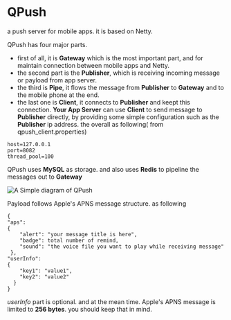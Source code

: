 QPush
=====

a push server for mobile apps.
it is based on Netty. 

QPush has four major parts. 
* first of all, it is **Gateway** which is the most important part, and for maintain connection between mobile apps and Netty. 
* the second part is the **Publisher**, which is receiving incoming message or payload from app server.
* the third is **Pipe**, it flows the message from **Publisher** to **Gateway** and to the mobile phone at the end.
* the last one is **Client**, it connects to **Publisher** and keept this connection. **Your App Server** can use **Client** to send message 
to **Publisher** directly, by providing some simple configuration such as the **Publisher** ip address. 
the overall as following( from qpush_client.properties)
```
host=127.0.0.1
port=8082
thread_pool=100
```


QPush uses **MySQL** as storage. and also uses **Redis** to pipeline the messages out to **Gateway**


![A Simple diagram of QPush](https://raw.githubusercontent.com/yamingd/QPush/master/Overall-02.png)


Payload follows Apple's APNS message structure. as following
```
{
"aps":
{
    "alert": "your message title is here",
    "badge": total number of remind,
    "sound": "the voice file you want to play while receiving message"
 },
"userInfo":
{
    "key1": "value1",
    "key2": "value2"
  }
}
```
*userInfo* part is optional.
and at the mean time. Apple's APNS message is limited to **256 bytes**. you should keep that in mind.